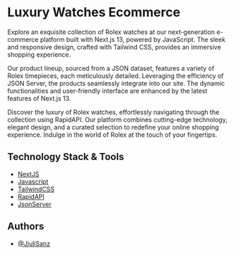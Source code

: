 
# Luxury Watches Ecommerce

Explore an exquisite collection of Rolex watches at our next-generation e-commerce platform built with Next.js 13, powered by JavaScript. The sleek and responsive design, crafted with Tailwind CSS, provides an immersive shopping experience.

Our product lineup, sourced from a JSON dataset, features a variety of Rolex timepieces, each meticulously detailed. Leveraging the efficiency of JSON Server, the products seamlessly integrate into our site. The dynamic functionalities and user-friendly interface are enhanced by the latest features of Next.js 13.

Discover the luxury of Rolex watches, effortlessly navigating through the collection using RapidAPI. Our platform combines cutting-edge technology, elegant design, and a curated selection to redefine your online shopping experience. Indulge in the world of Rolex at the touch of your fingertips.

## Technology Stack & Tools

 - [NextJS](https://nextjs.org/docs)
 - [Javascript](https://developer.mozilla.org/en-US/docs/Web/JavaScript)
 - [TailwindCSS](https://tailwindcss.com)
 - [RapidAPI](https://docs.rapidapi.com/)
 - [JsonServer](https://www.npmjs.com/package/json-server?activeTab=versions)

## Authors

- [@JjuliSanz ](https://github.com/JjuliSanz)